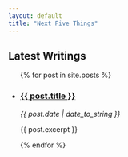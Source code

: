 ```yaml
---
layout: default
title: "Next Five Things"
---
```

## **Latest Writings**
<ul>
  {% for post in site.posts %}
    <li>
      <h3><a href="{{ post.url | relative_url }}">{{ post.title }}</a></h3>
      <p><em>{{ post.date | date_to_string }}</em></p>
      <p>{{ post.excerpt }}</p>
    </li>
  {% endfor %}
</ul>
